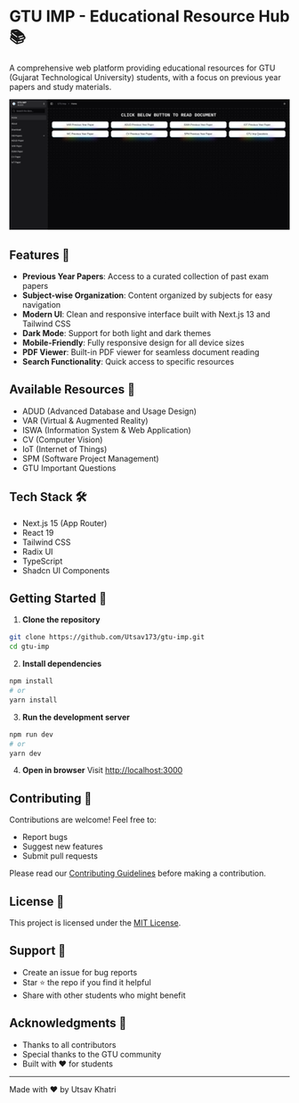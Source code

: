 # GTU IMP - Educational Resource Hub 📚

A comprehensive web platform providing educational resources for GTU (Gujarat Technological University) students, with a focus on previous year papers and study materials.

![GTU IMP Platform](https://raw.githubusercontent.com/Utsav173/gtu-imp/refs/heads/master/public/image.png)

## Features 🌟

- **Previous Year Papers**: Access to a curated collection of past exam papers
- **Subject-wise Organization**: Content organized by subjects for easy navigation
- **Modern UI**: Clean and responsive interface built with Next.js 13 and Tailwind CSS
- **Dark Mode**: Support for both light and dark themes
- **Mobile-Friendly**: Fully responsive design for all device sizes
- **PDF Viewer**: Built-in PDF viewer for seamless document reading
- **Search Functionality**: Quick access to specific resources

## Available Resources 📖

- ADUD (Advanced Database and Usage Design)
- VAR (Virtual & Augmented Reality)
- ISWA (Information System & Web Application)
- CV (Computer Vision)
- IoT (Internet of Things)
- SPM (Software Project Management)
- GTU Important Questions

## Tech Stack 🛠️

- Next.js 15 (App Router)
- React 19
- Tailwind CSS
- Radix UI
- TypeScript
- Shadcn UI Components

## Getting Started 🚀

1. **Clone the repository**
```bash
git clone https://github.com/Utsav173/gtu-imp.git
cd gtu-imp
```

2. **Install dependencies**
```bash
npm install
# or
yarn install
```

3. **Run the development server**
```bash
npm run dev
# or
yarn dev
```

4. **Open in browser**
Visit [http://localhost:3000](http://localhost:3000)

## Contributing 🤝

Contributions are welcome! Feel free to:

- Report bugs
- Suggest new features
- Submit pull requests

Please read our [Contributing Guidelines](CONTRIBUTING.md) before making a contribution.

## License 📄

This project is licensed under the [MIT License](LICENSE).

## Support 💬

- Create an issue for bug reports
- Star ⭐ the repo if you find it helpful
- Share with other students who might benefit

## Acknowledgments 🙏

- Thanks to all contributors
- Special thanks to the GTU community
- Built with ❤️ for students

---

Made with ❤️ by Utsav Khatri
